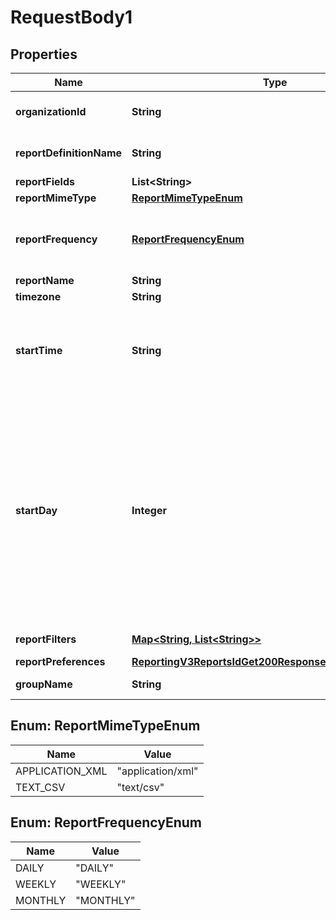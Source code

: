 
# RequestBody1

## Properties
Name | Type | Description | Notes
------------ | ------------- | ------------- | -------------
**organizationId** | **String** | Valid CyberSource organizationId |  [optional]
**reportDefinitionName** | **String** | Valid Report Definition Name | 
**reportFields** | **List&lt;String&gt;** |  | 
**reportMimeType** | [**ReportMimeTypeEnum**](#ReportMimeTypeEnum) |  | 
**reportFrequency** | [**ReportFrequencyEnum**](#ReportFrequencyEnum) | The frequency for which subscription is created. | 
**reportName** | **String** |  | 
**timezone** | **String** |  | 
**startTime** | **String** | The hour at which the report generation should start. It should be in hhmm format. | 
**startDay** | **Integer** | This is the start day if the frequency is WEEKLY or MONTHLY. The value varies from 1-7 for WEEKLY and 1-31 for MONTHLY. For WEEKLY 1 means Sunday and 7 means Saturday. By default the value is 1. |  [optional]
**reportFilters** | [**Map&lt;String, List&lt;String&gt;&gt;**](List.md) | List of filters to apply |  [optional]
**reportPreferences** | [**ReportingV3ReportsIdGet200ResponseReportPreferences**](ReportingV3ReportsIdGet200ResponseReportPreferences.md) |  |  [optional]
**groupName** | **String** | Valid GroupName |  [optional]


<a name="ReportMimeTypeEnum"></a>
## Enum: ReportMimeTypeEnum
Name | Value
---- | -----
APPLICATION_XML | &quot;application/xml&quot;
TEXT_CSV | &quot;text/csv&quot;


<a name="ReportFrequencyEnum"></a>
## Enum: ReportFrequencyEnum
Name | Value
---- | -----
DAILY | &quot;DAILY&quot;
WEEKLY | &quot;WEEKLY&quot;
MONTHLY | &quot;MONTHLY&quot;



